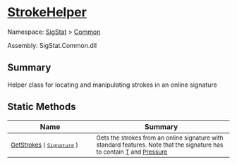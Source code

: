 # [StrokeHelper](./StrokeHelper.md)

Namespace: [SigStat](../README.md) > [Common](./README.md)

Assembly: SigStat.Common.dll

## Summary
Helper class for locating and manipulating strokes in an online signature

## Static Methods

| Name<div><a href="#"><img width=400></a></div> | Summary<div><a href="#"><img width=475></a></div> | 
| --- | --- | 
| <sub>[GetStrokes](./Methods/StrokeHelper--GetStrokes.md) ( [`Signature`](./Signature.md) )</sub> | <sub>Gets the strokes from an online signature with standard features. Note that  the signature has to contain [T](https://github.com/hargitomi97/sigstat/blob/master/docs/md/SigStat/Common/Features.md) and [Pressure](https://github.com/hargitomi97/sigstat/blob/master/docs/md/SigStat/Common/Features.md)</sub> | 


